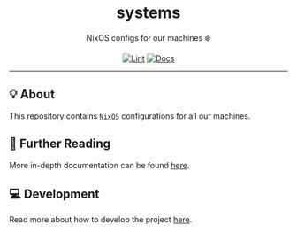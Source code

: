 <h1 align="center">systems</h1>

<div align="center">

NixOS configs for our machines ❄️

[![Lint](https://github.com/radio-aktywne/systems/actions/workflows/lint.yaml/badge.svg)](https://github.com/radio-aktywne/systems/actions/workflows/lint.yaml)
[![Docs](https://github.com/radio-aktywne/systems/actions/workflows/docs.yaml/badge.svg)](https://github.com/radio-aktywne/systems/actions/workflows/docs.yaml)

</div>

---

## 💡 About

This repository contains [`NixOS`](https://nixos.org)
configurations for all our machines.

## 📄 Further Reading

More in-depth documentation can be found
[here](https://radio-aktywne.github.io/systems).

## 💻 Development

Read more about how to develop the project
[here](https://github.com/radio-aktywne/systems/blob/main/CONTRIBUTING.md).
